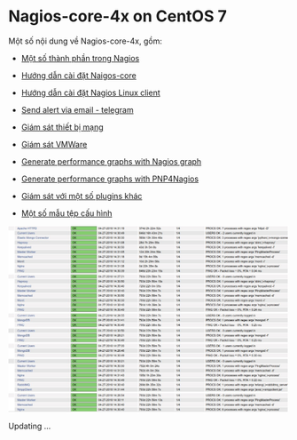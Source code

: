 # Nagios-core-4x on CentOS 7

Một số nội dung về Nagios-core-4x, gồm:

- [Một số thành phần trong Nagios](docs/1.about-nagios-core.md)

- [Hướng dẫn cài đặt Naigos-core](docs/2.install-nagios-core-4x.md)

- [Hướng dẫn cài đặt Nagios Linux client](docs/3.install-linux-client.md)

- [Send alert via email - telegram](docs/4.send-alert-via-email-telegram.md)

- [Giám sát thiết bị mạng](docs/5.monitoring-network-devices.md)

- [Giám sát VMWare](docs/6.monitoring-vmware.md)

- [Generate performance graphs with Nagios graph](docs/7.nagiosgraph.md)

- [Generate performance graphs with PNP4Nagios](docs/8.pnp4nagios.md)

- [Giám sát với một số plugins khác](monitoring-with-extended-plugins.md)

- [Một số mẫu tệp cấu hình](./etc)

<p align="center">
<img src="./images/nagios-system.jpg" />
</p>

Updating ...
